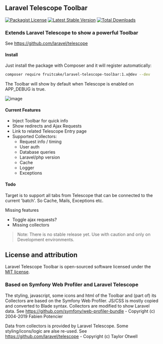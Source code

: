 ## Laravel Telescope Toolbar
[![Packagist License](https://poser.pugx.org/fruitcake/laravel-telescope-toolbar/license.png)](http://choosealicense.com/licenses/mit/)
[![Latest Stable Version](https://poser.pugx.org/fruitcake/laravel-telescope-toolbar/version.png)](https://packagist.org/packages/fruitcake/laravel-telescope-toolbar)
[![Total Downloads](https://poser.pugx.org/fruitcake/laravel-telescope-toolbar/d/total.png)](https://packagist.org/packages/fruitcake/laravel-telescope-toolbar)

### Extends Laravel Telescope to show a powerful Toolbar
See https://github.com/laravel/telescope

#### Install

Just install the package with Composer and it will register automatically:

```bash
composer require fruitcake/laravel-telescope-toolbar:1.x@dev --dev
```

The Toolbar will show by default when Telescope is enabled on APP_DEBUG is true.

![image](https://user-images.githubusercontent.com/973269/62824759-b35fb200-bba2-11e9-964b-cf40f3d6d79c.png)


#### Current Features

 - Inject Toolbar for quick info
 - Show redirects and Ajax Requests
 - Link to related Telescope Entry page
 - Supported Collectors:
    * Request info / timing
    * User auth
    * Database queries
    * Laravel/php version
    * Cache
    * Logger
    * Exceptions
    
#### Todo

Target is to support all tabs from Telescope that can be connected to the current 'batch'. So Cache, Mails, Exceptions etc.

Missing features
 - Toggle ajax requests?
 - Missing collectors

> Note: There is no stable release yet. Use with caution and only on Development environments.

## License and attribution

Laravel Telescope Toolbar is open-sourced software licensed under the [MIT license](https://opensource.org/licenses/MIT).

### Based on Symfony Web Profiler and Laravel Telescope
The styling, javascript, some icons and html of the Toolbar and (part of) its Collectors are based on the Symfony Web Profiler.
JS/CSS is mostly copied and converted to Blade syntax. Collectors are modified to show Laravel data.
See https://github.com/symfony/web-profiler-bundle - Copyright (c) 2004-2019 Fabien Potencier

Data from collectors is provided by Laravel Telescope. Some styling/icons/logic are alse re-used.
See https://github.com/laravel/telescope - Copyright (c) Taylor Otwell
                                         
